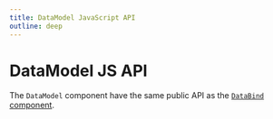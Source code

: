 ```yaml
---
title: DataModel JavaScript API
outline: deep
---
```


# DataModel JS API

The `DataModel` component have the same public API as the [`DataBind` component](./data-bind-js-api.html).

